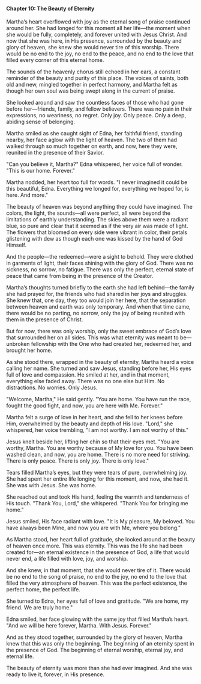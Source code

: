 

#### Chapter 10: The Beauty of Eternity

Martha’s heart overflowed with joy as the eternal song of praise continued around her. She had longed for this moment all her life—the moment when she would be fully, completely, and forever united with Jesus Christ. And now that she was here, in His presence, surrounded by the beauty and glory of heaven, she knew she would never tire of this worship. There would be no end to the joy, no end to the peace, and no end to the love that filled every corner of this eternal home.

The sounds of the heavenly chorus still echoed in her ears, a constant reminder of the beauty and purity of this place. The voices of saints, both old and new, mingled together in perfect harmony, and Martha felt as though her own soul was being swept along in the current of praise.

She looked around and saw the countless faces of those who had gone before her—friends, family, and fellow believers. There was no pain in their expressions, no weariness, no regret. Only joy. Only peace. Only a deep, abiding sense of belonging.

Martha smiled as she caught sight of Edna, her faithful friend, standing nearby, her face aglow with the light of heaven. The two of them had walked through so much together on earth, and now, here they were, reunited in the presence of their Savior.

"Can you believe it, Martha?" Edna whispered, her voice full of wonder. "This is our home. Forever."

Martha nodded, her heart too full for words. "I never imagined it could be this beautiful, Edna. Everything we longed for, everything we hoped for, is here. And more."

The beauty of heaven was beyond anything they could have imagined. The colors, the light, the sounds—all were perfect, all were beyond the limitations of earthly understanding. The skies above them were a radiant blue, so pure and clear that it seemed as if the very air was made of light. The flowers that bloomed on every side were vibrant in color, their petals glistening with dew as though each one was kissed by the hand of God Himself.

And the people—the redeemed—were a sight to behold. They were clothed in garments of light, their faces shining with the glory of God. There was no sickness, no sorrow, no fatigue. There was only the perfect, eternal state of peace that came from being in the presence of the Creator.

Martha’s thoughts turned briefly to the earth she had left behind—the family she had prayed for, the friends who had shared in her joys and struggles. She knew that, one day, they too would join her here, that the separation between heaven and earth was only temporary. And when that time came, there would be no parting, no sorrow, only the joy of being reunited with them in the presence of Christ.

But for now, there was only worship, only the sweet embrace of God’s love that surrounded her on all sides. This was what eternity was meant to be—unbroken fellowship with the One who had created her, redeemed her, and brought her home.

As she stood there, wrapped in the beauty of eternity, Martha heard a voice calling her name. She turned and saw Jesus, standing before her, His eyes full of love and compassion. He smiled at her, and in that moment, everything else faded away. There was no one else but Him. No distractions. No worries. Only Jesus.

"Welcome, Martha," He said gently. "You are home. You have run the race, fought the good fight, and now, you are here with Me. Forever."

Martha felt a surge of love in her heart, and she fell to her knees before Him, overwhelmed by the beauty and depth of His love. "Lord," she whispered, her voice trembling, "I am not worthy. I am not worthy of this."

Jesus knelt beside her, lifting her chin so that their eyes met. "You are worthy, Martha. You are worthy because of My love for you. You have been washed clean, and now, you are home. There is no more need for striving. There is only peace. There is only joy. There is only love."

Tears filled Martha’s eyes, but they were tears of pure, overwhelming joy. She had spent her entire life longing for this moment, and now, she had it. She was with Jesus. She was home.

She reached out and took His hand, feeling the warmth and tenderness of His touch. "Thank You, Lord," she whispered. "Thank You for bringing me home."

Jesus smiled, His face radiant with love. "It is My pleasure, My beloved. You have always been Mine, and now you are with Me, where you belong."

As Martha stood, her heart full of gratitude, she looked around at the beauty of heaven once more. This was eternity. This was the life she had been created for—an eternal existence in the presence of God, a life that would never end, a life filled with love, joy, and worship.

And she knew, in that moment, that she would never tire of it. There would be no end to the song of praise, no end to the joy, no end to the love that filled the very atmosphere of heaven. This was the perfect existence, the perfect home, the perfect life.

She turned to Edna, her eyes full of love and gratitude. "We are home, my friend. We are truly home."

Edna smiled, her face glowing with the same joy that filled Martha’s heart. "And we will be here forever, Martha. With Jesus. Forever."

And as they stood together, surrounded by the glory of heaven, Martha knew that this was only the beginning. The beginning of an eternity spent in the presence of God. The beginning of eternal worship, eternal joy, and eternal life.

The beauty of eternity was more than she had ever imagined. And she was ready to live it, forever, in His presence.
